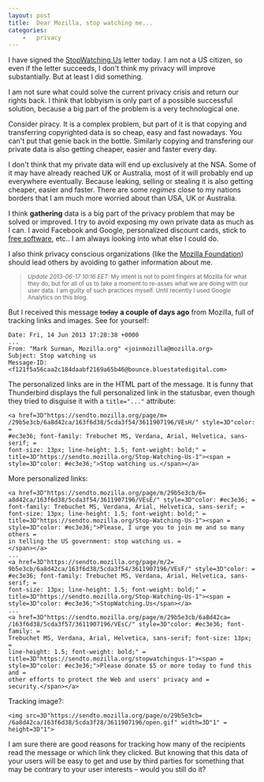 ```yaml
---
layout: post
title:  Dear Mozilla, stop watching me...
categories:
    -   privacy
---
```

I have signed the [StopWatching.Us](https://optin.stopwatching.us/) letter today. I am not a US citizen, so even if the letter succeeds, I don't think my privacy will improve substantially. But at least I did something.

I am not sure what could solve the current privacy crisis and return our rights back. I think that lobbyism is only part of a possible successful solution, because a big part of the problem is a very technological one.

Consider piracy. It is a complex problem, but part of it is that copying and transferring copyrighted data is so cheap, easy and fast nowadays. You can't put that genie back in the bottle.  Similarly copying and transfering our private data is also getting cheaper, easier and faster every day.

I don't think that my private data will end up exclusively at the NSA. Some of it may have already reached UK or Australia, most of it will probably end up everywhere eventually. Because leaking, selling or stealing it is also getting cheaper, easier and faster. There are some *regimes* close to my nations borders that I am much more worried about than USA, UK or Australia.

I think **gathering** data is a big part of the privacy problem that may be solved or improved. I try to avoid exposing my own private data as much as I can. I avoid Facebook and Google, personalized discount cards, stick to [free software](https://www.fsf.org/about/what-is-free-software), etc.. I am always looking into what else I could do.

I also think privacy conscious organizations (like the [Mozilla Foundation](https://mozilla.org/)) should lead others by avoiding to gather information about me.

<blockquote><small><em>Update 2013-06-17 10:16 EET:</em> My intent is not to point fingers at Mozilla for what they do, but for all of us to take a moment to re-asses what we are doing with our user data. I am guilty of such practices myself. Until recently I used Google Analytics on this blog.</small></blockquote>

But I received this message <strike>today</strike> **a couple of days ago** from Mozilla, full of tracking links and images. See for yourself:

    Date: Fri, 14 Jun 2013 17:28:38 +0000
    ...
    From: "Mark Surman, Mozilla.org" <joinmozilla@mozilla.org>
    Subject: Stop watching us
    Message-ID: <f121f5a56caa2c184daabf2169a65b46@bounce.bluestatedigital.com>

The personalized links are in the HTML part of the message. It is funny that Thunderbird displays the full personalized link in the statusbar, even though they tried to disguise it with a `title="..."` attribute:

    <a href=3D"https://sendto.mozilla.org/page/m=
    /29b5e3cb/6a8d42ca/163f6d38/5cda3f54/3611907196/VEsH/" style=3D"color: =
    #ec3e36; font-family: Trebuchet MS, Verdana, Arial, Helvetica, sans-serif; =
    font-size: 13px; line-height: 1.5; font-weight: bold;" =
    title=3D"https://sendto.mozilla.org/Stop-Watching-Us-1"><span =
    style=3D"color: #ec3e36;">Stop watching us.</span></a>

More personalized links:

    <a href=3D"https://sendto.mozilla.org/page/m/29b5e3cb/6=
    a8d42ca/163f6d38/5cda3f54/3611907196/VEsE/" style=3D"color: #ec3e36; =
    font-family: Trebuchet MS, Verdana, Arial, Helvetica, sans-serif; =
    font-size: 13px; line-height: 1.5; font-weight: bold;" =
    title=3D"https://sendto.mozilla.org/Stop-Watching-Us-1"><span =
    style=3D"color: #ec3e36;">Please, I urge you to join me and so many others =
    in telling the US government: stop watching us. =
    </span></a>
    ...
    <a href=3D"https://sendto.mozilla.org/page/m/2=
    9b5e3cb/6a8d42ca/163f6d38/5cda3f54/3611907196/VEsF/" style=3D"color: =
    #ec3e36; font-family: Trebuchet MS, Verdana, Arial, Helvetica, sans-serif; =
    font-size: 13px; line-height: 1.5; font-weight: bold;" =
    title=3D"https://sendto.mozilla.org/Stop-Watching-Us-1"><span =
    style=3D"color: #ec3e36;">StopWatching.Us</span></a>
    ...
    <a href=3D"https://sendto.mozilla.org/page/m/29b5e3cb/6a8d42ca=
    /163f6d38/5cda3f57/3611907196/VEsC/" style=3D"color: #ec3e36; font-family: =
    Trebuchet MS, Verdana, Arial, Helvetica, sans-serif; font-size: 13px; =
    line-height: 1.5; font-weight: bold;" =
    title=3D"https://sendto.mozilla.org/stopwatchingus-1"><span =
    style=3D"color: #ec3e36;">Please donate $5 or more today to fund this and =
    other efforts to protect the Web and users' privacy and =
    security.</span></a>

Tracking image?:

    <img src=3D"https://sendto.mozilla.org/page/o/29b5e3cb=
    /6a8d42ca/163f6d38/5cda3f28/3611907196/open.gif" width=3D"1" =
    height=3D"1">

I am sure there are good reasons for tracking how many of the recipients read the message or which link they clicked. But knowing that this data of your users will be easy to get and use by third parties for something that may be contrary to your user interests – would you still do it?

